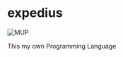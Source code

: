 # expedius
![MUP](https://user-images.githubusercontent.com/81899310/145703438-8bd5b17a-0667-4dba-a8e9-eb34e919f6f1.png)


This my own Programming Language
